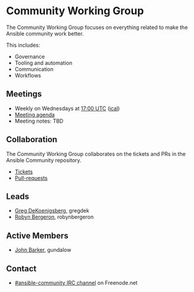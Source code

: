 # Community Working Group

The Community Working Group focuses on everything related to make the Ansible community work better.

This includes:
* Governance
* Tooling and automation
* Communication
* Workflows

## Meetings
* Weekly on Wednesdays at [17:00 UTC](http://www.thetimezoneconverter.com/?t=17:00&tz=UTC)
  ([ical](https://raw.githubusercontent.com/ansible/community/master/meetings/ical/community.ics))
* [Meeting agenda](https://github.com/ansible/community/labels/cwg)
* Meeting notes: TBD

## Collaboration
The Community Working Group collaborates on the tickets and PRs in the Ansible Community repository.
* [Tickets](https://github.com/ansible/community/issues)
* [Pull-requests](https://github.com/ansible/community/pulls)

## Leads
* [Greg DeKoenigsberg](https://github.com/gregdek), gregdek
* [Robyn Bergeron](https://github.com/robynbergeron), robynbergeron

## Active Members
* [John Barker](https://github.com/gundalow), gundalow

## Contact
* [#ansible-community IRC channel](https://webchat.freenode.net/?channels=ansible-community) on Freenode.net
